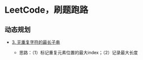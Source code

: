 # LeetCode，刷题跑路

## 动态规划

+ [3. 无重复字符的最长子串](https://leetcode-cn.com/problems/longest-substring-without-repeating-characters/)

	+ 思路：（1）标记重复元素位置的最大index；（2）记录最大长度

